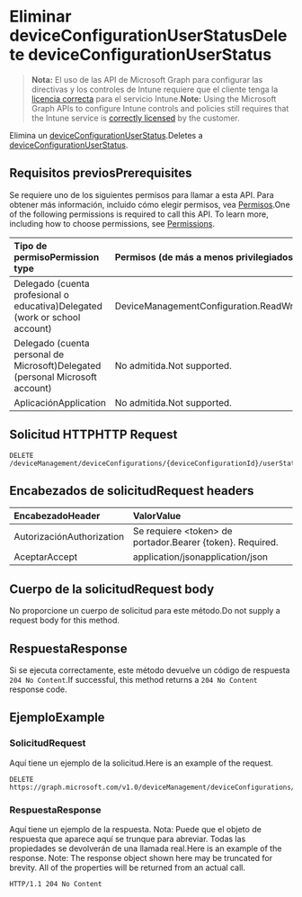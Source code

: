# <a name="delete-deviceconfigurationuserstatus"></a><span data-ttu-id="cdd1d-101">Eliminar deviceConfigurationUserStatus</span><span class="sxs-lookup"><span data-stu-id="cdd1d-101">Delete deviceConfigurationUserStatus</span></span>

> <span data-ttu-id="cdd1d-102">**Nota:** El uso de las API de Microsoft Graph para configurar las directivas y los controles de Intune requiere que el cliente tenga la [licencia correcta](https://go.microsoft.com/fwlink/?linkid=839381) para el servicio Intune.</span><span class="sxs-lookup"><span data-stu-id="cdd1d-102">**Note:** Using the Microsoft Graph APIs to configure Intune controls and policies still requires that the Intune service is [correctly licensed](https://go.microsoft.com/fwlink/?linkid=839381) by the customer.</span></span>

<span data-ttu-id="cdd1d-103">Elimina un [deviceConfigurationUserStatus](../resources/intune_deviceconfig_deviceconfigurationuserstatus.md).</span><span class="sxs-lookup"><span data-stu-id="cdd1d-103">Deletes a [deviceConfigurationUserStatus](../resources/intune_deviceconfig_deviceconfigurationuserstatus.md).</span></span>
## <a name="prerequisites"></a><span data-ttu-id="cdd1d-104">Requisitos previos</span><span class="sxs-lookup"><span data-stu-id="cdd1d-104">Prerequisites</span></span>
<span data-ttu-id="cdd1d-p101">Se requiere uno de los siguientes permisos para llamar a esta API. Para obtener más información, incluido cómo elegir permisos, vea [Permisos](../../../concepts/permissions_reference.md).</span><span class="sxs-lookup"><span data-stu-id="cdd1d-p101">One of the following permissions is required to call this API. To learn more, including how to choose permissions, see [Permissions](../../../concepts/permissions_reference.md).</span></span>

|<span data-ttu-id="cdd1d-107">Tipo de permiso</span><span class="sxs-lookup"><span data-stu-id="cdd1d-107">Permission type</span></span>|<span data-ttu-id="cdd1d-108">Permisos (de más a menos privilegiados)</span><span class="sxs-lookup"><span data-stu-id="cdd1d-108">Permissions (from least to most privileged)</span></span>|
|:---|:---|
|<span data-ttu-id="cdd1d-109">Delegado (cuenta profesional o educativa)</span><span class="sxs-lookup"><span data-stu-id="cdd1d-109">Delegated (work or school account)</span></span>|<span data-ttu-id="cdd1d-110">DeviceManagementConfiguration.ReadWrite.All</span><span class="sxs-lookup"><span data-stu-id="cdd1d-110">DeviceManagementConfiguration.ReadWrite.All</span></span>|
|<span data-ttu-id="cdd1d-111">Delegado (cuenta personal de Microsoft)</span><span class="sxs-lookup"><span data-stu-id="cdd1d-111">Delegated (personal Microsoft account)</span></span>|<span data-ttu-id="cdd1d-112">No admitida.</span><span class="sxs-lookup"><span data-stu-id="cdd1d-112">Not supported.</span></span>|
|<span data-ttu-id="cdd1d-113">Aplicación</span><span class="sxs-lookup"><span data-stu-id="cdd1d-113">Application</span></span>|<span data-ttu-id="cdd1d-114">No admitida.</span><span class="sxs-lookup"><span data-stu-id="cdd1d-114">Not supported.</span></span>|

## <a name="http-request"></a><span data-ttu-id="cdd1d-115">Solicitud HTTP</span><span class="sxs-lookup"><span data-stu-id="cdd1d-115">HTTP Request</span></span>
<!-- {
  "blockType": "ignored"
}
-->
``` http
DELETE /deviceManagement/deviceConfigurations/{deviceConfigurationId}/userStatuses/{deviceConfigurationUserStatusId}
```

## <a name="request-headers"></a><span data-ttu-id="cdd1d-116">Encabezados de solicitud</span><span class="sxs-lookup"><span data-stu-id="cdd1d-116">Request headers</span></span>
|<span data-ttu-id="cdd1d-117">Encabezado</span><span class="sxs-lookup"><span data-stu-id="cdd1d-117">Header</span></span>|<span data-ttu-id="cdd1d-118">Valor</span><span class="sxs-lookup"><span data-stu-id="cdd1d-118">Value</span></span>|
|:---|:---|
|<span data-ttu-id="cdd1d-119">Autorización</span><span class="sxs-lookup"><span data-stu-id="cdd1d-119">Authorization</span></span>|<span data-ttu-id="cdd1d-120">Se requiere &lt;token&gt; de portador.</span><span class="sxs-lookup"><span data-stu-id="cdd1d-120">Bearer {token}. Required.</span></span>|
|<span data-ttu-id="cdd1d-121">Aceptar</span><span class="sxs-lookup"><span data-stu-id="cdd1d-121">Accept</span></span>|<span data-ttu-id="cdd1d-122">application/json</span><span class="sxs-lookup"><span data-stu-id="cdd1d-122">application/json</span></span>|

## <a name="request-body"></a><span data-ttu-id="cdd1d-123">Cuerpo de la solicitud</span><span class="sxs-lookup"><span data-stu-id="cdd1d-123">Request body</span></span>
<span data-ttu-id="cdd1d-124">No proporcione un cuerpo de solicitud para este método.</span><span class="sxs-lookup"><span data-stu-id="cdd1d-124">Do not supply a request body for this method.</span></span>

## <a name="response"></a><span data-ttu-id="cdd1d-125">Respuesta</span><span class="sxs-lookup"><span data-stu-id="cdd1d-125">Response</span></span>
<span data-ttu-id="cdd1d-126">Si se ejecuta correctamente, este método devuelve un código de respuesta `204 No Content`.</span><span class="sxs-lookup"><span data-stu-id="cdd1d-126">If successful, this method returns a `204 No Content` response code.</span></span>

## <a name="example"></a><span data-ttu-id="cdd1d-127">Ejemplo</span><span class="sxs-lookup"><span data-stu-id="cdd1d-127">Example</span></span>
### <a name="request"></a><span data-ttu-id="cdd1d-128">Solicitud</span><span class="sxs-lookup"><span data-stu-id="cdd1d-128">Request</span></span>
<span data-ttu-id="cdd1d-129">Aquí tiene un ejemplo de la solicitud.</span><span class="sxs-lookup"><span data-stu-id="cdd1d-129">Here is an example of the request.</span></span>
``` http
DELETE https://graph.microsoft.com/v1.0/deviceManagement/deviceConfigurations/{deviceConfigurationId}/userStatuses/{deviceConfigurationUserStatusId}
```

### <a name="response"></a><span data-ttu-id="cdd1d-130">Respuesta</span><span class="sxs-lookup"><span data-stu-id="cdd1d-130">Response</span></span>
<span data-ttu-id="cdd1d-p102">Aquí tiene un ejemplo de la respuesta. Nota: Puede que el objeto de respuesta que aparece aquí se trunque para abreviar. Todas las propiedades se devolverán de una llamada real.</span><span class="sxs-lookup"><span data-stu-id="cdd1d-p102">Here is an example of the response. Note: The response object shown here may be truncated for brevity. All of the properties will be returned from an actual call.</span></span>
``` http
HTTP/1.1 204 No Content
```



